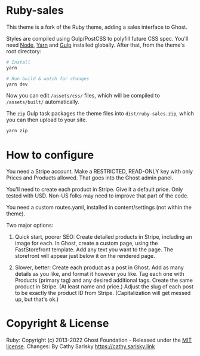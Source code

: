 # Ruby-sales
This theme is a fork of the Ruby theme, adding a sales interface to Ghost.

Styles are compiled using Gulp/PostCSS to polyfill future CSS spec. You'll need [Node](https://nodejs.org/), [Yarn](https://yarnpkg.com/) and [Gulp](https://gulpjs.com) installed globally. After that, from the theme's root directory:

```bash
# Install
yarn

# Run build & watch for changes
yarn dev
```

Now you can edit `/assets/css/` files, which will be compiled to `/assets/built/` automatically.

The `zip` Gulp task packages the theme files into `dist/ruby-sales.zip`, which you can then upload to your site.

```bash
yarn zip
```

# How to configure

You need a Stripe account.  Make a RESTRICTED, READ-ONLY key with only Prices and Products allowed.  That goes into the Ghost admin panel.

You'll need to create each product in Stripe.  Give it a default price.  Only tested with USD.  Non-US folks may need to improve that part of the code.

You need a custom routes.yaml, installed in content/settings (not within the theme).

Two major options:
1) Quick start, poorer SEO:  Create detailed products in Stripe, including an image for each.  In Ghost, create a custom page, using the FastStorefront template.  Add any text you want to the page.  The storefront will appear just below it on the rendered page.

2) Slower, better:  Create each product as a post in Ghost.  Add as many details as you like, and format it however you like.  Tag each one with Products (primary tag) and any desired additional tags.  Create the same product in Stripe.  (At least name and price.)  Adjust the slug of each post to be exactly the product ID from Stripe.  (Capitalization will get messed up, but that's ok.)  


# Copyright & License

Ruby: Copyright (c) 2013-2022 Ghost Foundation - Released under the [MIT license](LICENSE).
Changes: By Cathy Sarisky https://cathy.sarisky.link

